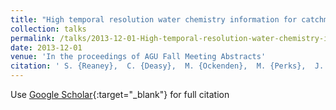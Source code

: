 ```yaml
---
title: "High temporal resolution water chemistry information for catchment understanding and management"
collection: talks
permalink: /talks/2013-12-01-High-temporal-resolution-water-chemistry-information-for-catchment-understanding-and-management
date: 2013-12-01
venue: 'In the proceedings of AGU Fall Meeting Abstracts'
citation: ' S. {Reaney},  C. {Deasy},  M. {Ockenden},  M. {Perks},  J. {Quinton}, &quot;High temporal resolution water chemistry information for catchment understanding and management.&quot; In the proceedings of AGU Fall Meeting Abstracts, 2013.'
---
```

Use [Google Scholar](https://scholar.google.com/scholar?q=High+temporal+resolution+water+chemistry+information+for+catchment+understanding+and+management){:target="_blank"} for full citation